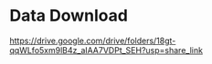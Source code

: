 # Data Download

https://drive.google.com/drive/folders/18gt-qqWLfo5xm9lB4z_aIAA7VDPt_SEH?usp=share_link
